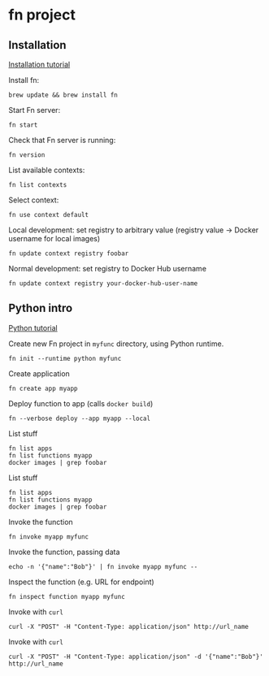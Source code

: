 # fn project

## Installation

[Installation tutorial](https://fnproject.io/tutorials/install/)

Install fn:
```console
brew update && brew install fn
```

Start Fn server:
```console
fn start
```

Check that Fn server is running:
```console
fn version
```

List available contexts:
```console
fn list contexts
```

Select context:
```console
fn use context default
```

Local development: set registry to arbitrary value
(registry value -> Docker username for local images)
```console
fn update context registry foobar
```

Normal development: set registry to Docker Hub username
```console
fn update context registry your-docker-hub-user-name
```

## Python intro

[Python tutorial](https://fnproject.io/tutorials/python/intro/)

Create new Fn project in `myfunc` directory, using Python runtime.
```console
fn init --runtime python myfunc
```

Create application
```console
fn create app myapp
```

Deploy function to app (calls `docker build`)
```console
fn --verbose deploy --app myapp --local
```

List stuff
```console
fn list apps
fn list functions myapp
docker images | grep foobar
```

List stuff
```console
fn list apps
fn list functions myapp
docker images | grep foobar
```

Invoke the function
```console
fn invoke myapp myfunc
```

Invoke the function, passing data
```console
echo -n '{"name":"Bob"}' | fn invoke myapp myfunc --
```

Inspect the function (e.g. URL for endpoint)
```console
fn inspect function myapp myfunc
```

Invoke with `curl`
```console
curl -X "POST" -H "Content-Type: application/json" http://url_name
```

Invoke with `curl`
```console
curl -X "POST" -H "Content-Type: application/json" -d '{"name":"Bob"}' http://url_name
```




